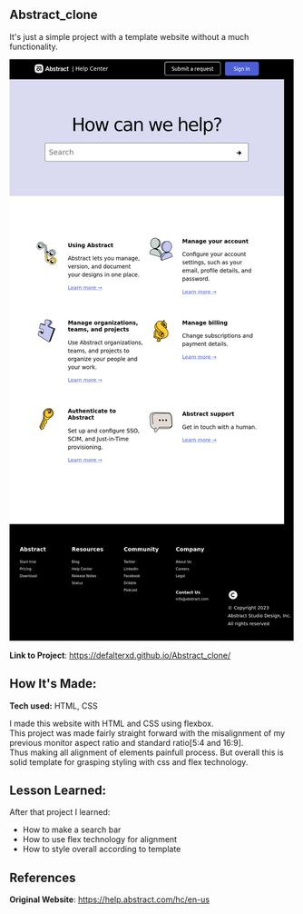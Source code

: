 ## Abstract_clone

It's just a simple project with a template website without a much functionality.

![alt text](./img/Review.png)

**Link to Project**: https://defalterxd.github.io/Abstract_clone/

## How It's Made:

**Tech used:** HTML, CSS

I made this website with HTML and CSS using flexbox. <br>
This project was made fairly straight forward with the misalignment of my previous monitor aspect ratio and standard ratio[5:4 and 16:9]. <br>
Thus making all alignment of elements painfull process. But overall this is solid template for grasping styling with css and flex technology.

## Lesson Learned:

After that project I learned:
<ul>
<li>How to make a search bar</li>
<li>How to use flex technology for alignment</li>
<li>How to style overall according to template</li>
</ul>

## References

**Original Website**: https://help.abstract.com/hc/en-us
